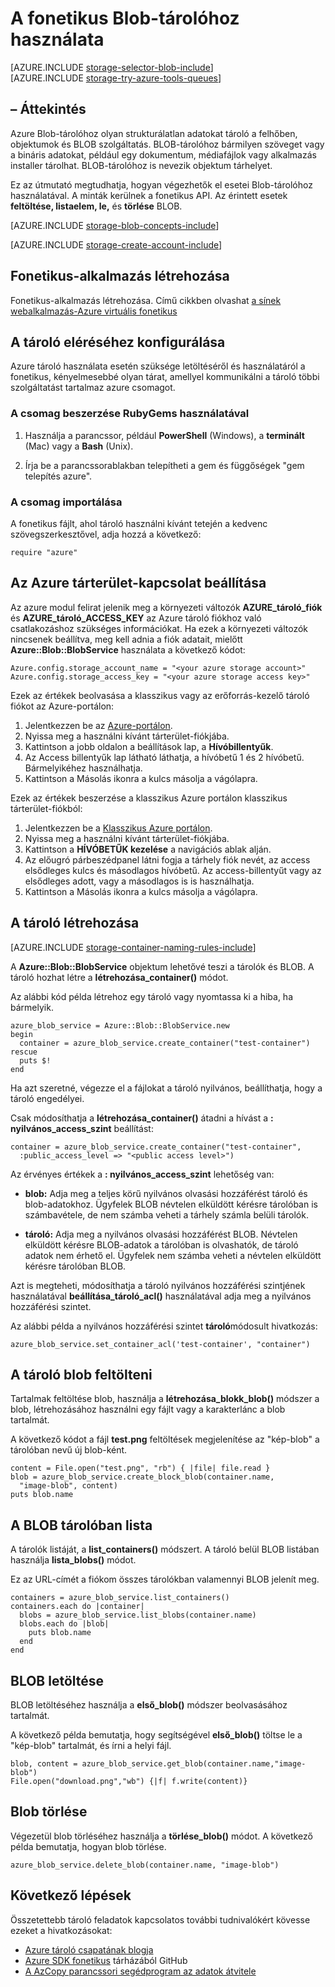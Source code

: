 <properties
    pageTitle="A fonetikus (objektum tároló) Blob-tárolóhoz használata |} Microsoft Azure"
    description="Strukturálatlan adatokat tárolja az Azure Blob-tárolóhoz (objektum tároló) a felhőben."
    services="storage"
    documentationCenter="ruby"
    authors="tamram"
    manager="carmonm"
    editor="tysonn"/>

<tags
    ms.service="storage"
    ms.workload="storage"
    ms.tgt_pltfrm="na"
    ms.devlang="ruby"
    ms.topic="article"
    ms.date="08/11/2016"
    ms.author="tamram"/>


# <a name="how-to-use-blob-storage-from-ruby"></a>A fonetikus Blob-tárolóhoz használata

[AZURE.INCLUDE [storage-selector-blob-include](../../includes/storage-selector-blob-include.md)]
<br/>
[AZURE.INCLUDE [storage-try-azure-tools-queues](../../includes/storage-try-azure-tools-blobs.md)]

## <a name="overview"></a>– Áttekintés

Azure Blob-tárolóhoz olyan strukturálatlan adatokat tároló a felhőben, objektumok és BLOB szolgáltatás. BLOB-tárolóhoz bármilyen szöveget vagy a bináris adatokat, például egy dokumentum, médiafájlok vagy alkalmazás installer tárolhat. BLOB-tárolóhoz is nevezik objektum tárhelyet.

Ez az útmutató megtudhatja, hogyan végezhetők el esetei Blob-tárolóhoz használatával. A minták kerülnek a fonetikus API. Az érintett esetek **feltöltése, listaelem, le,** és **törlése** BLOB.

[AZURE.INCLUDE [storage-blob-concepts-include](../../includes/storage-blob-concepts-include.md)]

[AZURE.INCLUDE [storage-create-account-include](../../includes/storage-create-account-include.md)]

## <a name="create-a-ruby-application"></a>Fonetikus-alkalmazás létrehozása

Fonetikus-alkalmazás létrehozása. Című cikkben olvashat [a sínek webalkalmazás-Azure virtuális fonetikus](../virtual-machines/linux/classic/virtual-machines-linux-classic-ruby-rails-web-app.md)

## <a name="configure-your-application-to-access-storage"></a>A tároló eléréséhez konfigurálása

Azure tároló használata esetén szüksége letöltéséről és használatáról a fonetikus, kényelmesebbé olyan tárat, amellyel kommunikálni a tároló többi szolgáltatást tartalmaz azure csomagot.

### <a name="use-rubygems-to-obtain-the-package"></a>A csomag beszerzése RubyGems használatával

1. Használja a parancssor, például **PowerShell** (Windows), a **terminált** (Mac) vagy a **Bash** (Unix).

2. Írja be a parancssorablakban telepítheti a gem és függőségek "gem telepítés azure".

### <a name="import-the-package"></a>A csomag importálása

A fonetikus fájlt, ahol tároló használni kívánt tetején a kedvenc szövegszerkesztővel, adja hozzá a következő:

    require "azure"

## <a name="setup-an-azure-storage-connection"></a>Az Azure tárterület-kapcsolat beállítása

Az azure modul felirat jelenik meg a környezeti változók **AZURE\_tároló\_fiók** és **AZURE\_tároló\_ACCESS_KEY** az Azure tároló fiókhoz való csatlakozáshoz szükséges információkat. Ha ezek a környezeti változók nincsenek beállítva, meg kell adnia a fiók adatait, mielőtt **Azure::Blob::BlobService** használata a következő kódot:

    Azure.config.storage_account_name = "<your azure storage account>"
    Azure.config.storage_access_key = "<your azure storage access key>"


Ezek az értékek beolvasása a klasszikus vagy az erőforrás-kezelő tároló fiókot az Azure-portálon:

1. Jelentkezzen be az [Azure-portálon](https://portal.azure.com).
2. Nyissa meg a használni kívánt tárterület-fiókjába.
3. Kattintson a jobb oldalon a beállítások lap, a **Hívóbillentyűk**.
4. Az Access billentyűk lap látható láthatja, a hívóbetű 1 és 2 hívóbetű. Bármelyikéhez használhatja. 
5. Kattintson a Másolás ikonra a kulcs másolja a vágólapra. 

Ezek az értékek beszerzése a klasszikus Azure portálon klasszikus tárterület-fiókból:

1. Jelentkezzen be a [Klasszikus Azure portálon](https://manage.windowsazure.com).
2. Nyissa meg a használni kívánt tárterület-fiókjába.
3. Kattintson a **HÍVÓBETŰK kezelése** a navigációs ablak alján.
4. Az előugró párbeszédpanel látni fogja a tárhely fiók nevét, az access elsődleges kulcs és másodlagos hívóbetű. Az access-billentyűt vagy az elsődleges adott, vagy a másodlagos is is használhatja. 
5. Kattintson a Másolás ikonra a kulcs másolja a vágólapra.

## <a name="create-a-container"></a>A tároló létrehozása

[AZURE.INCLUDE [storage-container-naming-rules-include](../../includes/storage-container-naming-rules-include.md)]

A **Azure::Blob::BlobService** objektum lehetővé teszi a tárolók és BLOB. A tároló hozhat létre a **létrehozása\_container()** módot.

Az alábbi kód példa létrehoz egy tároló vagy nyomtassa ki a hiba, ha bármelyik.

    azure_blob_service = Azure::Blob::BlobService.new
    begin
      container = azure_blob_service.create_container("test-container")
    rescue
      puts $!
    end

Ha azt szeretné, végezze el a fájlokat a tároló nyilvános, beállíthatja, hogy a tároló engedélyei.

Csak módosíthatja a <strong>létrehozása\_container()</strong> átadni a hívást a **: nyilvános\_access\_szint** beállítást:

    container = azure_blob_service.create_container("test-container",
      :public_access_level => "<public access level>")


Az érvényes értékek a **: nyilvános\_access\_szint** lehetőség van:

* **blob:** Adja meg a teljes körű nyilvános olvasási hozzáférést tároló és blob-adatokhoz. Ügyfelek BLOB névtelen elküldött kérésre tárolóban is számbavétele, de nem számba veheti a tárhely számla belüli tárolók.

* **tároló:** Adja meg a nyilvános olvasási hozzáférést BLOB. Névtelen elküldött kérésre BLOB-adatok a tárolóban is olvashatók, de tároló adatok nem érhető el. Ügyfelek nem számba veheti a névtelen elküldött kérésre tárolóban BLOB.

Azt is megteheti, módosíthatja a tároló nyilvános hozzáférési szintjének használatával **beállítása\_tároló\_acl()** használatával adja meg a nyilvános hozzáférési szintet.

Az alábbi példa a nyilvános hozzáférési szintet **tároló**módosult hivatkozás:

    azure_blob_service.set_container_acl('test-container', "container")

## <a name="upload-a-blob-into-a-container"></a>A tároló blob feltölteni

Tartalmak feltöltése blob, használja a **létrehozása\_blokk\_blob()** módszer a blob, létrehozásához használni egy fájlt vagy a karakterlánc a blob tartalmát.

A következő kódot a fájl **test.png** feltöltések megjelenítése az "kép-blob" a tárolóban nevű új blob-ként.

    content = File.open("test.png", "rb") { |file| file.read }
    blob = azure_blob_service.create_block_blob(container.name,
      "image-blob", content)
    puts blob.name

## <a name="list-the-blobs-in-a-container"></a>A BLOB tárolóban lista

A tárolók listáját, a **list_containers()** módszert.
A tároló belül BLOB listában használja **lista\_blobs()** módot.

Ez az URL-címét a fiókom összes tárolókban valamennyi BLOB jelenít meg.

    containers = azure_blob_service.list_containers()
    containers.each do |container|
      blobs = azure_blob_service.list_blobs(container.name)
      blobs.each do |blob|
        puts blob.name
      end
    end

## <a name="download-blobs"></a>BLOB letöltése

BLOB letöltéséhez használja a **első\_blob()** módszer beolvasásához tartalmát.

A következő példa bemutatja, hogy segítségével **első\_blob()** töltse le a "kép-blob" tartalmát, és írni a helyi fájl.

    blob, content = azure_blob_service.get_blob(container.name,"image-blob")
    File.open("download.png","wb") {|f| f.write(content)}

## <a name="delete-a-blob"></a>Blob törlése
Végezetül blob törléséhez használja a **törlése\_blob()** módot. A következő példa bemutatja, hogyan blob törlése.

    azure_blob_service.delete_blob(container.name, "image-blob")

## <a name="next-steps"></a>Következő lépések

Összetettebb tároló feladatok kapcsolatos további tudnivalókért kövesse ezeket a hivatkozásokat:

- [Azure tároló csapatának blogja](http://blogs.msdn.com/b/windowsazurestorage/)
- [Azure SDK fonetikus](https://github.com/WindowsAzure/azure-sdk-for-ruby) tárházából GitHub
- [A AzCopy parancssori segédprogram az adatok átvitele](storage-use-azcopy.md)
